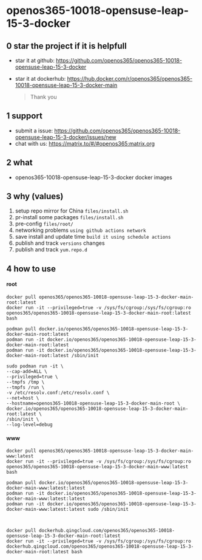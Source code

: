 # openos365-10018-opensuse-leap-15-3-docker

## 0 star the project if it is helpfull

* star it at github: https://github.com/openos365/openos365-10018-opensuse-leap-15-3-docker
* star it at dockerhub: https://hub.docker.com/r/openos365/openos365-10018-opensuse-leap-15-3-docker-main

  > Thank you

## 1 support

* submit a issue: https://github.com/openos365/openos365-10018-opensuse-leap-15-3-docker/issues/new
* chat with us: https://matrix.to/#/#openos365:matrix.org

## 2 what

* openos365-10018-opensuse-leap-15-3-docker docker images
  
## 3 why (values)

1. setup repo mirror for China `files/install.sh`
1. pr-install some packages `files/install.sh`
1. pre-config `files/root/`
1. networking problems `using github actions network`
1. save install and update time `build it using schedule actions`
1. publish and track `versions` changes
1. publish and track `yum.repo.d`

## 4 how to use

#### root
```
docker pull openos365/openos365-10018-opensuse-leap-15-3-docker-main-root:latest
docker run -it --privileged=true -v /sys/fs/cgroup:/sys/fs/cgroup:ro openos365/openos365-10018-opensuse-leap-15-3-docker-main-root:latest bash

podman pull docker.io/openos365/openos365-10018-opensuse-leap-15-3-docker-main-root:latest
podman run -it docker.io/openos365/openos365-10018-opensuse-leap-15-3-docker-main-root:latest
podman run -it docker.io/openos365/openos365-10018-opensuse-leap-15-3-docker-main-root:latest /sbin/init

sudo podman run -it \
--cap-add=ALL \
--privileged=true \
--tmpfs /tmp \
--tmpfs /run \
-v /etc/resolv.conf:/etc/resolv.conf \
--net=host \
--hostname=openos365-10018-opensuse-leap-15-3-docker-main-root \
docker.io/openos365/openos365-10018-opensuse-leap-15-3-docker-main-root:latest \
/sbin/init \
--log-level=debug

```
#### www

```
docker pull openos365/openos365-10018-opensuse-leap-15-3-docker-main-www:latest
docker run -it --privileged=true -v /sys/fs/cgroup:/sys/fs/cgroup:ro openos365/openos365-10018-opensuse-leap-15-3-docker-main-www:latest bash

podman pull docker.io/openos365/openos365-10018-opensuse-leap-15-3-docker-main-www:latest:latest
podman run -it docker.io/openos365/openos365-10018-opensuse-leap-15-3-docker-main-www:latest:latest
podman run -it docker.io/openos365/openos365-10018-opensuse-leap-15-3-docker-main-www:latest:latest sudo /sbin/init



docker pull dockerhub.qingcloud.com/openos365/openos365-10018-opensuse-leap-15-3-docker-main-root:latest
docker run -it --privileged=true -v /sys/fs/cgroup:/sys/fs/cgroup:ro dockerhub.qingcloud.com/openos365/openos365-10018-opensuse-leap-15-3-docker-main-root:latest bash


```
